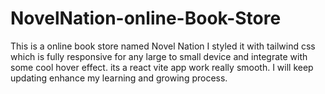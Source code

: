 # NovelNation-online-Book-Store
This is a online book store named Novel Nation
I styled it with tailwind css which is fully responsive for any large to small device and integrate with some cool hover effect.
its a react vite app work really smooth.
I will keep updating enhance my learning and growing process.
